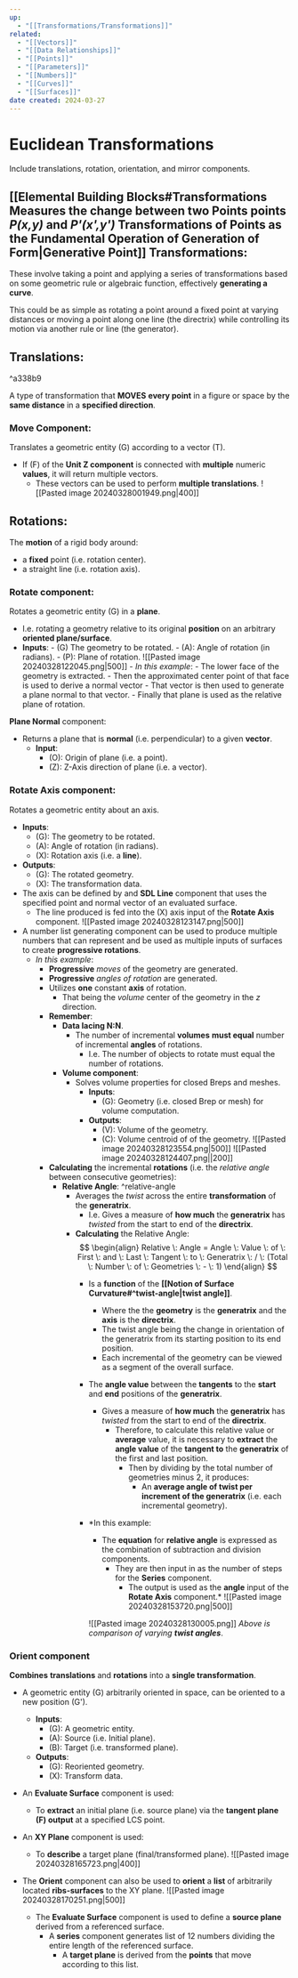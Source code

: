 ```yaml
---
up:
  - "[[Transformations/Transformations]]"
related:
  - "[[Vectors]]"
  - "[[Data Relationships]]"
  - "[[Points]]"
  - "[[Parameters]]"
  - "[[Numbers]]"
  - "[[Curves]]"
  - "[[Surfaces]]"
date created: 2024-03-27
---
```

# Euclidean Transformations
Include translations, rotation, orientation, and mirror components.

## [[Elemental Building Blocks#Transformations Measures the change between two Points points *P(x,y)* and *P'(x',y')* Transformations of Points as the Fundamental Operation of Generation of Form|Generative Point]] Transformations:
These involve taking a point and applying a series of transformations based on some geometric rule or algebraic function, effectively **generating a curve**. 

This could be as simple as rotating a point around a fixed point at varying distances or moving a point along one line (the directrix) while controlling its motion via another rule or line (the generator).

## Translations: 

^a338b9

A type of transformation that **MOVES** **every point** in a figure or space by the **same distance** in a **specified direction**.
### Move Component:
Translates a geometric entity (G) according to a vector (T). 
- If (F) of the **Unit Z component** is connected with **multiple** numeric **values**, it will return multiple vectors. 
	- These vectors can be used to perform **multiple translations**.
		![[Pasted image 20240328001949.png|400]]
## Rotations:
The **motion** of a rigid body around:
-  a **fixed** point (i.e. rotation center).
-  a straight line (i.e. rotation axis).
### Rotate component:
Rotates a geometric entity (G) in a **plane**.
* I.e. rotating a geometry relative to its original **position** on an arbitrary **oriented plane/surface**.
* **Inputs**:
		- (G) The geometry to be rotated.
		- (A): Angle of rotation (in radians).
		- (P): Plane of rotation.
	![[Pasted image 20240328122045.png|500]]
		- *In this example*: 
			- The lower face of the geometry is extracted.
			- Then the approximated center point of that face is used to derive a normal vector 
			- That vector is then used to generate a plane normal to that vector.
			- Finally that plane is used as the relative plane of rotation.

**Plane Normal** component:
- Returns a plane that is **normal** (i.e. perpendicular) to a given **vector**.
	- **Input**:
		- (O): Origin of plane (i.e. a point).
		- (Z): Z-Axis direction of plane (i.e. a vector). 
### Rotate Axis component:
Rotates a geometric entity about an axis. 
- **Inputs**:
	- (G): The geometry to be rotated.
	- (A): Angle of rotation (in radians).
	- (X): Rotation axis (i.e. a **line**).
- **Outputs**:
	- (G): The rotated geometry.
	- (X): The transformation data.
- The axis can be defined by and **SDL Line** component that uses the specified point and normal vector of an evaluated surface.
	-  The line produced is fed into the (X) axis input of the **Rotate Axis** component.
		![[Pasted image 20240328123147.png|500]]
- A number list generating component can be used to produce multiple numbers that can represent and be used as multiple inputs of surfaces to create **progressive rotations**. 
	- *In this example*:
		- **Progressive** *moves* of the geometry are generated.
		- **Progressive** *angles of rotation* are generated. 
		- Utilizes **one** constant **axis** of rotation.
			- That being the *volume* center of the geometry in the *z* direction.
		- **Remember**: 
			- **Data lacing N:N**.
				- The number of incremental **volumes** **must equal** number of incremental **angles** of rotations.
					- I.e. The number of objects to rotate must equal the number of rotations.
			- **Volume component**:
				- Solves volume properties for closed Breps and meshes.
					- **Inputs**:
						- (G): Geometry (i.e. closed Brep or mesh) for volume computation.
					- **Outputs**:
						- (V): Volume of the geometry.
						- (C): Volume centroid of of the geometry.
			![[Pasted image 20240328123554.png|500]]
			![[Pasted image 20240328124407.png||200]]
		- **Calculating** the incremental **rotations** (i.e. the *relative angle* between consecutive geometries):
			- **Relative Angle**: ^relative-angle
				- Averages the *twist* across the entire **transformation** of the **generatrix**.
					- I.e. Gives a measure of **how much** the **generatrix** has *twisted* from the start to end of the **directrix**.
				- **Calculating** the Relative Angle: 
$$
\begin{align}
Relative \: Angle = Angle \: Value \: of \: First \: and \: Last \: Tangent \: to \: Generatrix \:
/
\: (Total \: Number \: of \: Geometries \: - \: 1)
\end{align} 
$$
					- Is a **function** of the **[[Notion of Surface Curvature#^twist-angle|twist angle]]**.
						- Where the the **geometry** is the **generatrix** and the **axis** is the **directrix**.
						- The twist angle being the change in orientation of the generatrix from its starting position to its end position.
						- Each incremental of the geometry can be viewed as a segment of the overall surface. 
					- The **angle value** between the **tangents** to the **start** and **end** positions of the **generatrix**.
						- Gives a measure of **how much** the **generatrix** has *twisted* from the start to end of the **directrix**.
							- Therefore, to calculate this relative value or **average** value, it is necessary to **extract** the **angle value** of the **tangent to** the **generatrix** of the first and last position.
								- Then by dividing by the total number of geometries minus 2, it produces:
									- An **average angle of twist per increment of the generatrix** (i.e. each incremental geometry).
					- *In this example:
						- The **equation** for **relative angle** is expressed as the combination of subtraction and division components.
							- They are then input in as the number of steps for the **Series** component.
								- The output is used as the **angle** input of the **Rotate Axis** component.*
						![[Pasted image 20240328153720.png|500]]
						
						![[Pasted image 20240328130005.png]]
						*Above is comparison of varying **twist angles***.

### Orient component
**Combines** **translations** and **rotations** into a **single transformation**.
- A geometric entity (G) arbitrarily oriented in space, can be oriented to a new position (G').
	- **Inputs**:
		- (G): A geometric entity.
		- (A): Source (i.e. Initial plane).
		- (B): Target (i.e. transformed plane).
	- **Outputs**:
		- (G): Reoriented geometry.
		- (X): Transform data.
- An **Evaluate Surface** component is used:
	- To **extract** an initial plane (i.e. source plane) via the **tangent plane (F) output** at a specified LCS point.
- An **XY Plane** component is used: 
	- To **describe** a target plane (final/transformed plane).
![[Pasted image 20240328165723.png|400]]

- The **Orient** component can also be used to **orient** a **list** of arbitrarily located **ribs-surfaces** to the XY plane. 
	![[Pasted image 20240328170251.png|500]]
	- The **Evaluate Surface** component is used to define a **source plane** derived from a referenced surface. 
		- A **series** component generates list of 12 numbers dividing the entire length of the referenced surface.
			- A **target plane** is derived from the **points** that move according to this list.  